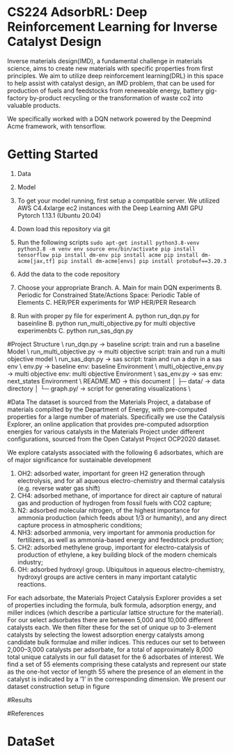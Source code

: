 # CS224 AdsorbRL: Deep Reinforcement Learning for Inverse Catalyst Design

Inverse materials design(IMD), a fundamental challenge in materials science, aims to create new materials with specific properties from first principles.  We aim to utilize deep reinforcement learning(DRL) in this space to help assist with catalyst design, an IMD problem, that can be used for production of fuels and feedstocks from reneweable energy, battery gig-factory by-product recycling or the transformation of waste co2 into valuable products.

We specifically worked with a DQN network powered by the Deepmind Acme framework, with tensorflow.

# Getting Started

1.  Data

2.  Model
  1.  To get your model running, first setup a compatible server.  We utilized AWS C4.4xlarge ec2 instances with the Deep Learning AMI GPU Pytorch 1.13.1 (Ubuntu 20.04)
  2.  Down load this repository via git
  3.  Run the following scripts
  ``
  sudo apt-get install python3.8-venv
  python3.8 -m venv env
  source env/bin/activate
  pip install tensorflow
  pip install dm-env
  pip install acme
  pip install dm-acme[jax,tf]
  pip install dm-acme[envs]
  pip install protobuf==3.20.3
  ``
  4. Add the data to the code repository
  5. Choose your appropriate Branch.
      A. Main for main DQN experiments
      B. Periodic for Constrained State/Actions Space: Periodic Table of Elements
      C. HER/PER experiments for WIP HER/PER Research
  6.  Run with proper py file for experiment
      A. python run_dqn.py for baseinline
      B. python run_multi_objective.py for multi objective experimenbts
      C. python run_sas_dqn.py

#Project Structure
\ run_dqn.py -> baseline script: train and run a baseline Model
\ run_multi_objective.py -> multi objective script: train and run a multi objective model
\ run_sas_dqn.py -> sas script: train and run a dqn in a sas env
\ env.py -> baseline env: baseline Environment
\ multi_objective_env.py -> multi objective env: multi objective Environment
\ sas_env.py -> sas env: next_states Environment
\ README.MD -> this document
│
├─ data/ -> data directory
│    └─ graph.py/ -> script for generating visualizations
\

#Data
The dataset is sourced from the Materials Project, a database of materials compilted by the Department of Energy, with pre-computed properties for a large number of materials.  Specifically we use the Catalysis Explorer, an online application that provides pre-computed adsorption energies for various catalysts in the Materials Project under different configurations, sourced from the Open Catalyst Project OCP2020 dataset.  

We explore catalysts associated with the following 6 adsorbates, which are of major significance for sustainable development
1.  OH2: adsorbed water, important for green H2 generation through electrolysis, and for all aqueous electro-chemistry and thermal catalysis (e.g. reverse water gas shift)
2. CH4: adsorbed methane, of importance for direct air capture of natural gas and production of hydrogen from fossil fuels with CO2 capture;
3.  N2: adsorbed molecular nitrogen, of the highest importance for ammonia production (which feeds about 1/3 or humanity), and any direct capture process in atmospheric conditions;
4.  NH3: adsorbed ammonia, very important for ammonia production for fertilizers, as well as ammonia-based energy and feedstock production;
5.  CH2: adsorbed methylene group, important for electro-catalysis of production of ethylene, a key building block of the modern chemicals industry;
 6.  OH: adsorbed hydroxyl group. Ubiquitous in aqueous electro-chemistry, hydroxyl groups are active centers in many important catalytic reactions.

For each adsorbate, the Materials Project Catalysis Explorer provides a set of properties including the formula, bulk formula, adsorption energy, and miller indices (which describe a particular lattice structure for the material). For our select adsorbates there are between 5,000 and 10,000 different
catalysts each.
We then filter these for the set of unique up to 3-element catalysts by selecting the lowest adsorption energy catalysts among candidate bulk formulae and miller indices. This reduces our set to between 2,000–3,000 catalysts per adsorbate, for a total of approximately 8,000 total unique catalysts in our
full dataset for the 6 adsorbates of interest.
We find a set of 55 elements comprising these catalysts and represent our state as the one-hot vector of length 55 where the presence of an element in the catalyst is indicated by a ’1’ in the corresponding dimension. We present our dataset construction setup in figure

#Results

#References


# DataSet
